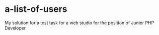 # a-list-of-users
My solution for a test task for a web studio for the position of Junior PHP Developer
